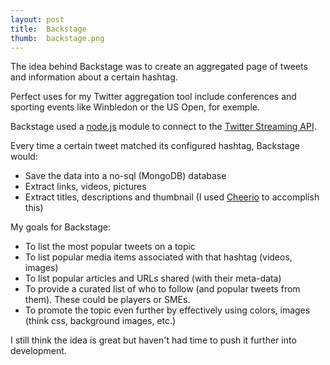 ```yaml
---
layout: post
title:  Backstage
thumb:  backstage.png
---
```

The idea behind Backstage was to create an aggregated page
of tweets and information about a certain hashtag.

Perfect uses for my Twitter aggregation tool include conferences and sporting events like Winbledon or the US Open, for exemple.

Backstage used a [node.js](http://nodejs.org) module to connect to the [Twitter Streaming API](https://dev.twitter.com/docs/api/streaming).

Every time a certain tweet matched its configured hashtag, Backstage would:

* Save the data into a no-sql (MongoDB) database
* Extract links, videos, pictures
* Extract titles, descriptions and thumbnail (I used [Cheerio](https://github.com/cheeriojs/cheerio) to accomplish this)

My goals for Backstage:

* To list the most popular tweets on a topic
* To list popular media items associated with that hashtag (videos, images)
* To list popular articles and URLs shared (with their meta-data)
* To provide a curated list of who to follow (and popular tweets from them). These could be players or SMEs.
* To promote the topic even further by effectively using colors, images (think css, background images, etc.)

I still think the idea is great but haven't had time to push it further into development.
